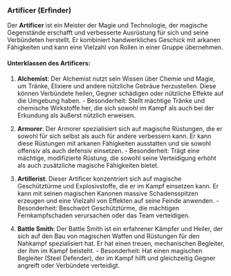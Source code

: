 
### **Artificer (Erfinder)**

Der **Artificer** ist ein Meister der Magie und Technologie, der magische Gegenstände erschafft und verbesserte Ausrüstung für sich und seine Verbündeten herstellt. Er kombiniert handwerkliches Geschick mit arkanen Fähigkeiten und kann eine Vielzahl von Rollen in einer Gruppe übernehmen.

#### **Unterklassen des Artificers**:

1. **Alchemist**: Der Alchemist nutzt sein Wissen über Chemie und Magie, um Tränke, Elixiere und andere nützliche Gebräue herzustellen. Diese können Verbündete heilen, Gegner schädigen oder nützliche Effekte auf die Umgebung haben.
        - Besonderheit: Stellt mächtige Tränke und chemische Wirkstoffe her, die sich sowohl im Kampf als auch bei der Erkundung als äußerst nützlich erweisen.
    
1. **Armorer**: Der Armorer spezialisiert sich auf magische Rüstungen, die er sowohl für sich selbst als auch für andere verbessern kann. Er kann diese Rüstungen mit arkanen Fähigkeiten ausstatten und sie sowohl offensiv als auch defensiv einsetzen.
        - Besonderheit: Trägt eine mächtige, modifizierte Rüstung, die sowohl seine Verteidigung erhöht als auch zusätzliche magische Fähigkeiten bietet.
    
1. **Artillerist**: Dieser Artificer konzentriert sich auf magische Geschütztürme und Explosivstoffe, die er im Kampf einsetzen kann. Er kann mit seinen magischen Kanonen massive Schadensspitzen erzeugen und eine Vielzahl von Effekten auf seine Feinde anwenden.
        - Besonderheit: Beschwört Geschütztürme, die mächtigen Fernkampfschaden verursachen oder das Team verteidigen.
    
1. **Battle Smith**: Der Battle Smith ist ein erfahrener Kämpfer und Heiler, der sich auf den Bau von magischen Waffen und Rüstungen für den Nahkampf spezialisiert hat. Er hat einen treuen, mechanischen Begleiter, der ihm im Kampf beisteht.
        - Besonderheit: Hat einen magischen Begleiter (Steel Defender), der im Kampf hilft und gleichzeitig Gegner angreift oder Verbündete verteidigt.